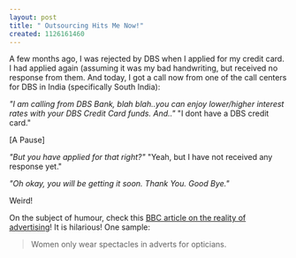 ```yaml
--- 
layout: post
title: " Outsourcing Hits Me Now!"
created: 1126161460
---
```

A few months ago, I was rejected by DBS when I applied for my credit card. I had applied again (assuming it was my bad handwriting, but received no response from them. And today, I got a call now from one of the call centers for DBS in India (specifically South India):

<em>"I am calling from DBS Bank, blah blah..you can enjoy lower/higher interest rates with your DBS Credit Card funds. And.."
</em>
"I dont have a DBS credit card."

[A Pause]

<em>"But you have applied for that right?" </em>
"Yeah, but I have not received any response yet."

<em>"Oh okay, you will be getting it soon. Thank You. Good Bye."</em>

Weird! 

On the subject of humour, check this <a href="http://news.bbc.co.uk/1/hi/magazine/4204412.stm">BBC article on the reality of advertising</a>! It is hilarious! One sample:

<blockquote>Women only wear spectacles in adverts for opticians.</blockquote>
